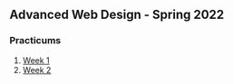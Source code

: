 ## Advanced Web Design - Spring 2022



### Practicums

1. [Week 1](practicum/week-1/index.html)
2. [Week 2](practicum/week-2/index.html)








